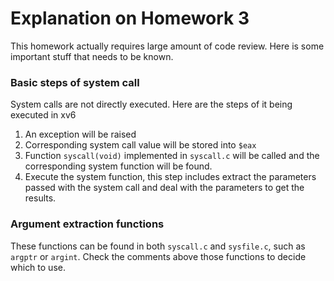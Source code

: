 # Explanation on Homework 3

This homework actually requires large amount of code review. Here is some important stuff that needs to be known.
### Basic steps of system call
System calls are not directly executed. Here are the steps of it being executed in xv6
1. An exception will be raised
2. Corresponding system call value will be stored into ```$eax```
3. Function ```syscall(void)``` implemented in ```syscall.c``` will be called and the corresponding system function will be found.
4. Execute the system function, this step includes extract the parameters passed with the system call and deal with the parameters to get the results.

### Argument extraction functions
These functions can be found in both ```syscall.c``` and ```sysfile.c```, such as ```argptr``` or ```argint```. Check the comments above those functions to decide which to use.

